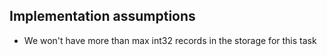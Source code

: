 ## Implementation assumptions

* We won't have more than max int32 records in the storage for this task